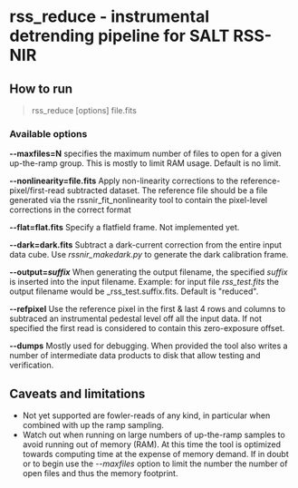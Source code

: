 # rss_reduce - instrumental detrending pipeline for SALT RSS-NIR

## How to run

> rss_reduce [options] file.fits

### Available options

  **--maxfiles=N** specifies the maximum number of files to open for a given 
  up-the-ramp group. This is mostly to limit RAM usage. Default is no limit.

  **--nonlinearity=file.fits** 
  Apply non-linearity corrections to the reference-pixel/first-read subtracted 
  dataset. The reference file should be a file generated via the 
  rssnir_fit_nonlinearity tool to contain the pixel-level corrections in the 
  correct format

  **--flat=flat.fits**
  Specify a flatfield frame. Not implemented yet.

  **--dark=dark.fits**
  Subtract a dark-current correction from the entire input data cube. Use 
  _rssnir_makedark.py_ to generate the dark calibration frame.

  **--output=_suffix_** 
  When generating the output filename, the specified _suffix_ is inserted into the 
  input filename. Example: for input file _rss_test.fits_ the output filename would 
  be _rss_test.suffix.fits. Default is "reduced".

  **--refpixel** 
  Use the reference pixel in the first & last 4 rows and columns to 
  subtraced an instrumental pedestal level off all the input data. If not specified 
  the first read is considered to contain this zero-exposure offset. 

  **--dumps** Mostly used for debugging. When provided the tool also writes a number
  of intermediate data products to disk that allow testing and verification.
    


## Caveats and limitations

- Not yet supported are fowler-reads of any kind, in particular when combined with 
  up the ramp sampling.
- Watch out when running on large numbers of up-the-ramp samples to avoid running out
  of memory (RAM). At this time the tool is optimized towards computing time at the 
  expense of memory demand. If in doubt or to begin use the _--maxfiles_ option to limit the number
  the number of open files and thus the memory footprint.
